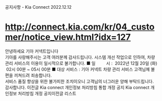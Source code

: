 공지사항 - Kia Connect
2022.12.12
# http://connect.kia.com/kr/04_customer/notice_view.html?idx=127
안녕하세요 기아 커넥트입니다  
기아를 사랑해주시는 고객 여러분께 감사드립니다.
시스템 개선 작업으로 인하여, 차량 관리 서비스의 이용이 일시적으로 불가합니다.
■ 일         시 :  2022년 12월 20일 (화)  02시 00분 ~ 05시 00분
■ 대상 서비스 : 기아 커넥트 차량 관리 서비스
고객님께 불편을 끼쳐드려 죄송합니다.  
서비스 품질 향상을 위한 불가피한 조치이오니 고객님의 너그러운 양해 부탁드립니다.
감사합니다.
이전글 Kia connect 개인정보 처리방침 통합 개정 공지
Kia connect 개인정보 처리방침 개정 공지이전글
리스트